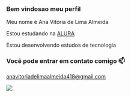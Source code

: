 ### Bem vindosao meu perfil 

Meu nome é Ana Vitória de Lima Almeida

Estou estudando na [ALURA](https://alura.com.br)

Estou desenvolvendo estudos de tecnologia 


### Você pode entrar em contato comigo 📫

anavitoriadelimaalmeida418@gmail.com

![](https://media.tenor.com/KTx1WW-lmfUAAAAi/peach-and-goma-peach-goma.gif)





